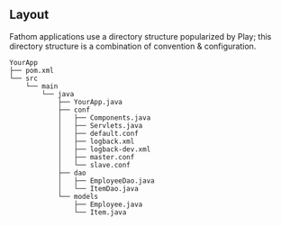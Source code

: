 ## Layout

Fathom applications use a directory structure popularized by Play; this directory structure is a combination of convention & configuration.

```
YourApp
├── pom.xml
└── src
    └── main
        └── java
            ├── YourApp.java
            ├── conf
            │   ├── Components.java
            │   ├── Servlets.java
            │   ├── default.conf
            │   ├── logback.xml
            │   ├── logback-dev.xml
            │   ├── master.conf
            │   └── slave.conf
            ├── dao
            │   ├── EmployeeDao.java
            │   └── ItemDao.java
            └── models
                ├── Employee.java
                └── Item.java
```
